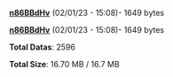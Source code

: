 [**n86BBdHv**](/data/n86BBdHv.txt) (02/01/23 - 15:08)- 1649 bytes

[**n86BBdHv**](/data/n86BBdHv.txt) (02/01/23 - 15:08)- 1649 bytes

**Total Datas**: 2596

**Total Size**: 16.70 MB / 16.7 MB